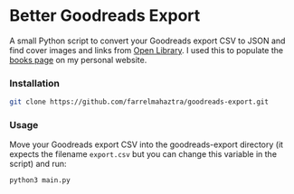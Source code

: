 # Better Goodreads Export

A small Python script to convert your Goodreads export CSV to JSON and find cover images and links from [Open Library](https://openlibrary.org/). I used this to populate the [books page](https://farrelmahaztra.com/books) on my personal website.

### Installation

```bash
git clone https://github.com/farrelmahaztra/goodreads-export.git
```

### Usage

Move your Goodreads export CSV into the goodreads-export directory (it expects the filename `export.csv` but you can change this variable in the script) and run:

```python
python3 main.py
```